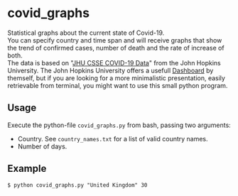 # covid_graphs
Statistical graphs about the current state of Covid-19. <br>
You can specify country and time span and will receive graphs that show the trend of confirmed cases, number of death and the rate of increase of both. <br>
The data is based on "[JHU CSSE COVID-19 Data](https://github.com/CSSEGISandData/COVID-19)" from the John Hopkins University. The John Hopkins University offers a usefull [Dashboard](https://www.arcgis.com/apps/opsdashboard/index.html#/bda7594740fd40299423467b48e9ecf6) by themself, but if you are looking for a more minimalistic presentation, easily retrievable from terminal, you might want to use this small python program. <br>



Usage
---------

Execute the python-file `covid_graphs.py` from bash, passing two arguments:


* Country. See `country_names.txt` for a list of valid country names.
* Number of days.


Example
---------

    $ python covid_graphs.py "United Kingdom" 30
